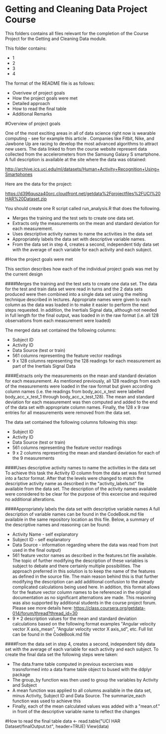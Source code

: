 # Getting and Cleaning Data Project Course
This folders contains all files relevant for the completion of the Course Project for the Getting and Cleaning Data module. 

This folder contains:
* 1
* 2
* 3
* 4

The format of the README file is as follows:
* Overivew of project goals
* How the project goals were met
* Detailed approach
* How to read the final table
* Additional Remarks

#Overview of project goals

<Taken from the course description website>

One of the most exciting areas in all of data science right now is wearable computing - see for example this article . Companies like Fitbit, Nike, and Jawbone Up are racing to develop the most advanced algorithms to attract new users. The data linked to from the course website represent data collected from the accelerometers from the Samsung Galaxy S smartphone. A full description is available at the site where the data was obtained: 

http://archive.ics.uci.edu/ml/datasets/Human+Activity+Recognition+Using+Smartphones 

Here are the data for the project: 

https://d396qusza40orc.cloudfront.net/getdata%2Fprojectfiles%2FUCI%20HAR%20Dataset.zip 

You should create one R script called run_analysis.R that does the following. 
* Merges the training and the test sets to create one data set.
* Extracts only the measurements on the mean and standard deviation for each measurement. 
* Uses descriptive activity names to name the activities in the data set
* Appropriately labels the data set with descriptive variable names. 
* From the data set in step 4, creates a second, independent tidy data set with the average of each variable for each activity and each subject.

#How the project goals were met

This section describes how each of the individual project goals was met by the current design

####Merges the training and the test sets to create one data set.
The data for the test and train data set were read in turns and the 2 data sets produced were then combined into a single data set using the melting technique described in lectures. Appropriate names were given to each column as the data was loaded in to make it easier to perform the next steps requested. In addition, the Inertials Signal data, although not needed in full length for the final output, was loaded in in the raw format (i.e. all 128 observations from each measurement were loaded)

The merged data set contained the following columns:
* Subject ID
* Activity ID
* Data Source (test or train)
* 561 columns representing the feature vector readings
* 9 x 128 columns representing the 128 readings for each measurement as part of the Inertials Signal Data

####Extracts only the measurements on the mean and standard deviation for each measurement.
As mentioned previously, all 128 readings from each of the measurements were loaded in the raw format but given according column names (i.e. the readings from body_acc_x_test were labelled body_acc_x_test_1 through body_acc_x_test_128). The mean and standard deviation for each measurement was then computed and added to the end of the data set with appropriate column names. Finally, the 128 x 9 raw entries for all measurements were removed from the data set.

The data set contained the following columns following this step:
* Subject ID
* Activity ID
* Data Source (test or train)
* 561 columns representing the feature vector readings
* 9 x 2 columns representing the mean and standard deviation for each of the 9 measurements

####Uses descriptive activity names to name the activities in the data set
To achieve this task the Activity ID column from the data set was first turned into a factor format. After that the levels were changed to match the descriptive activity name as described in the "activity_labels.txt" file available from the data set. The description of the activity names available were considered to be clear for the purpose of this excercise and required no additional alterations. 

####Appropriately labels the data set with descriptive variable names
A full description of variable names can be found in the CodeBook.md file available in the same repository location as this file. Below, a summary of the descriptive names and reasoning can be found:

* Activity Name - self explanatory
* Subject ID - self explanatory
* Data Source - information regarding where the data was read from (not used in the final output)
* 561 feature vector names as described in the features.txt file available. The topic of further modifying the description of these variables is subject to debate and there certainly multiple possibilities. The approach preferred in this solution is to keep the name of the features as defined in the source file. The main reason behind this is that further modifying the description can add additional confusion to the already complicated calculations being used here. In addition, this format allows for the feature vector column names to be referenced in the original documentation as no significant alternations are made. This reasoning was also supported by additional students in the course project forum. Please see more details here:
https://class.coursera.org/getdata-014/forum/thread?thread_id=30
* 9 * 2 description values for the mean and standard deviation calculations based on the following format examples
"Angular velocity vector X axis_mean", "Angular velocity vector X axis_sd", etc. Full list can be found in the CodeBook.md file

####From the data set in step 4, creates a second, independent tidy data set with the average of each variable for each activity and each subject.
To create the final data set the following steps were taken: 
* The data.frame table computed in previous excercises was trasnsformed into a data frame table object to bused with the ddplyr package
* The group_by function was then used to group the variables by Activity and Subject
* A mean function was applied to all columns available in the data set, minus Activity, Subject ID and Data Source. The summarize_each function was used to achieve this
* Finally, each of the mean calculated values was added with a "mean.of." in front of the descriptive variable name to reflect the changes

#How to read the final table
data <- read.table("UCI HAR Dataset/finalOutput.txt", header=TRUE)
View(data)
